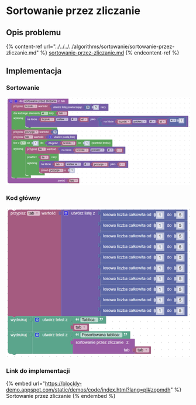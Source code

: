 # Sortowanie przez zliczanie

## Opis problemu

{% content-ref url="../../../../algorithms/sortowanie/sortowanie-przez-zliczanie.md" %}
[sortowanie-przez-zliczanie.md](../../../../algorithms/sortowanie/sortowanie-przez-zliczanie.md)
{% endcontent-ref %}

## Implementacja

### Sortowanie

![](../../../../.gitbook/assets/counting_sort.png)

### Kod główny

![](../../../../.gitbook/assets/counting_sort_main.png)

### Link do implementacji

{% embed url="https://blockly-demo.appspot.com/static/demos/code/index.html?lang=pl#zopmdh" %}
Sortowanie przez zliczanie
{% endembed %}

